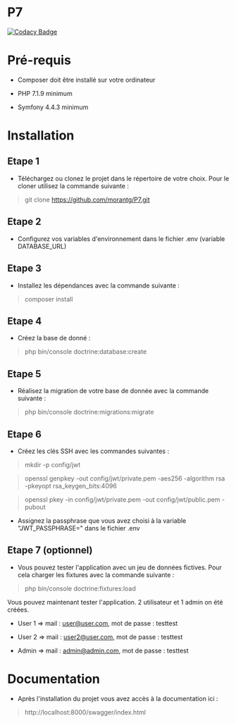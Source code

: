 # P7

[![Codacy Badge](https://api.codacy.com/project/badge/Grade/63f9eaa7a9274ae38171e5431cc57054)](https://www.codacy.com/manual/morantg/P7?utm_source=github.com&amp;utm_medium=referral&amp;utm_content=morantg/P7&amp;utm_campaign=Badge_Grade)

# Pré-requis

- Composer doit être installé sur votre ordinateur

- PHP 7.1.9 minimum

- Symfony 4.4.3 minimum




# Installation

## Etape 1

- Téléchargez ou clonez le projet dans le répertoire de votre choix. Pour le cloner utilisez la commande suivante :
> git clone https://github.com/morantg/P7.git

## Etape 2

- Configurez vos variables d'environnement dans le fichier .env (variable DATABASE_URL)

## Etape 3

- Installez les dépendances avec la commande suivante :
> composer install

## Etape 4

- Créez la base de donné :
> php bin/console doctrine:database:create

## Etape 5 

- Réalisez la migration de votre base de donnée avec la commande suivante :
> php bin/console doctrine:migrations:migrate

## Etape 6    

- Créez les clés SSH avec les commandes suivantes : 
> mkdir -p config/jwt

> openssl genpkey -out config/jwt/private.pem -aes256 -algorithm rsa -pkeyopt rsa_keygen_bits:4096

> openssl pkey -in config/jwt/private.pem -out config/jwt/public.pem -pubout

- Assignez la passphrase que vous avez choisi à la variable "JWT_PASSPHRASE=" dans le fichier .env

## Etape 7 (optionnel)    

- Vous pouvez tester l'application avec un jeu de données fictives.
Pour cela charger les fixtures avec la commande suivante : 
> php bin/console doctrine:fixtures:load

Vous pouvez maintenant tester l'application. 2 utilisateur et 1 admin on été créées.

- User 1 => mail : user@user.com, mot de passe : testtest

- User 2 => mail : user2@user.com, mot de passe : testtest

- Admin => mail : admin@admin.com, mot de passe : testtest


# Documentation

- Après l'installation du projet vous avez accès à la documentation ici :
> http://localhost:8000/swagger/index.html 
